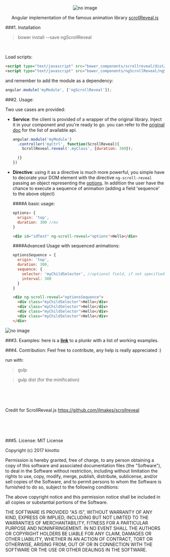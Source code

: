 

<p align="center"> <img src="http://i.imgur.com/RgiL1zw.png" alt="no image" class="inline"/></p>

<!--<p align="center"> <img src="http://i.imgur.com/RwBUMv9.gif" alt="no image" class="inline"/></p>-->

<p align="center">Angular implementation of the famous animation library <a href="https://github.com/jlmakes/scrollreveal">scrollReveal.js</a></p>


###1. Installation


> bower install --save ngScrollReveal

<br/>

Load scripts:

```html
<script type="text/javascript" src="bower_components/scrollreveal/dist/scrollreveal.js"></script>
<script type="text/javascript" src="bower_components/ngScrollReveal/ngScrollReveal.min.js"></script>
```
and remember to add the module as a dependency:
```javascript
angular.module('myModule', ['ngScrollReveal']);
```


###2. Usage:

Two use cases are provided:

- **Service**: the client is provided of a wrapper of the original library. Inject it in your component and you're ready
to go. you can refer to the [original doc](https://github.com/jlmakes/scrollreveal) for the list of available api.

  ```javascript
  angular.module('myModule')
    .controller('myCtrl', function(ScrollReveal){
      ScrollReveal.reveal('.myClass', {duration: 300});

    )}
  })
  ```

- **Directive**: using it as a directive is much more powerful, you simple have to decorate your DOM element with the directive ```ng-scroll-reveal``` passing an object representing the [options](https://github.com/jlmakes/scrollreveal).
In addition the user have the chance to execute a sequence of animation (adding a field 'sequence' to the above object)

  ####A basic usage:
  ```javascript
  options= {
    origin: 'top',
    duration: 300 //ms
  }
  ```
  ```html
  <div id="idTest" ng-scroll-reveal="options">Hello</div>
  ```


  ####Advanced Usage with sequenced animations:

  ```javascript
  optionsSequence = {
    origin: 'top',
    duration: 300,
    sequence: {
      selector: 'myChildSelector', //optional field, if not specified all the DIRECT children will be animated
      interval: 300
    }
  }
  ```

  ```html
  <div ng-scroll-reveal="optionsSequence">
    <div class="myChildSelector">Hello</div>
    <div class="myChildSelector">Hello</div>
    <div class="myChildSelector">Hello</div>
    <div class="myChildSelector">Hello</div>
  </div>
  ```
<img src="http://i.imgur.com/Do3Ht57.gif" alt="no image" />

###3. Examples:
here is a [**link**](https://plnkr.co/edit/uBwOZf8OrQOfY31EAslM?p=preview) to a plunkr with a list of working examples.


###4. Contribution:
Feel free to contribute, any help is really appreciated :)


run with:

>gulp

>gulp dist (for the minification)



<br/><br/><br/>

Credit for ScrollReveal.js https://github.com/jlmakes/scrollreveal


<br/><br/><br/>



###5. License:
MIT License

Copyright (c) 2017 kinotto

Permission is hereby granted, free of charge, to any person obtaining a copy
of this software and associated documentation files (the "Software"), to deal
in the Software without restriction, including without limitation the rights
to use, copy, modify, merge, publish, distribute, sublicense, and/or sell
copies of the Software, and to permit persons to whom the Software is
furnished to do so, subject to the following conditions:

The above copyright notice and this permission notice shall be included in all
copies or substantial portions of the Software.

THE SOFTWARE IS PROVIDED "AS IS", WITHOUT WARRANTY OF ANY KIND, EXPRESS OR
IMPLIED, INCLUDING BUT NOT LIMITED TO THE WARRANTIES OF MERCHANTABILITY,
FITNESS FOR A PARTICULAR PURPOSE AND NONINFRINGEMENT. IN NO EVENT SHALL THE
AUTHORS OR COPYRIGHT HOLDERS BE LIABLE FOR ANY CLAIM, DAMAGES OR OTHER
LIABILITY, WHETHER IN AN ACTION OF CONTRACT, TORT OR OTHERWISE, ARISING FROM,
OUT OF OR IN CONNECTION WITH THE SOFTWARE OR THE USE OR OTHER DEALINGS IN THE
SOFTWARE.
